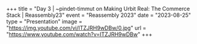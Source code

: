 +++
title = "Day 3 | ~pindet-timmut on Making Urbit Real: The Commerce Stack | Reassembly23"
event = "Reassembly 2023"
date = "2023-08-25"
type = "Presentation"
image = "https://img.youtube.com/vi/ITZJRH9wDBw/0.jpg"
url = "https://www.youtube.com/watch?v=ITZJRH9wDBw"
+++